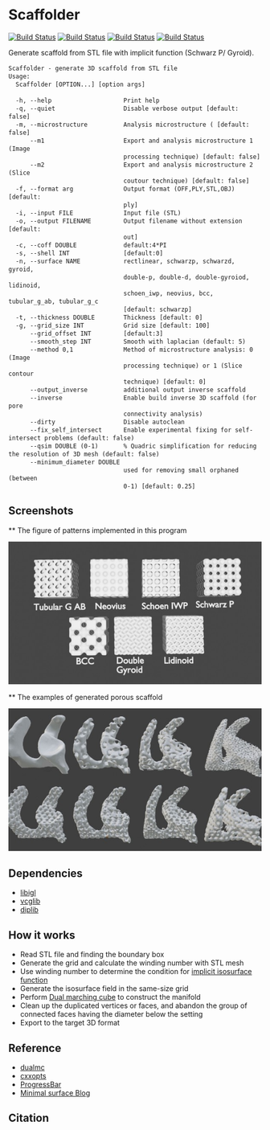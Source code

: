 # Scaffolder 
[![Build Status](https://travis-ci.org/nodtem66/Scaffolder.svg?branch=master)](https://travis-ci.org/nodtem66/Scaffolder) [![Build Status](https://travis-ci.org/nodtem66/Scaffolder.svg?branch=dev)](https://travis-ci.org/nodtem66/Scaffolder) [![Build Status](https://dev.azure.com/n66/Public%20CI/_apis/build/status/nodtem66.Scaffolder?branchName=master)](https://dev.azure.com/n66/Public%20CI/_build/latest?definitionId=1&branchName=master) [![Build Status](https://dev.azure.com/n66/Public%20CI/_apis/build/status/nodtem66.Scaffolder?branchName=dev)](https://dev.azure.com/n66/Public%20CI/_build/latest?definitionId=1&branchName=dev)

Generate scaffold from STL file with implicit function (Schwarz P/ Gyroid).

```
Scaffolder - generate 3D scaffold from STL file
Usage:
  Scaffolder [OPTION...] [option args]

  -h, --help                    Print help
  -q, --quiet                   Disable verbose output [default: false]
  -m, --microstructure          Analysis microstructure ( [default: false]
      --m1                      Export and analysis microstructure 1 (Image
                                processing technique) [default: false]
      --m2                      Export and analysis microstructure 2 (Slice
                                coutour technique) [default: false]
  -f, --format arg              Output format (OFF,PLY,STL,OBJ) [default:
                                ply]
  -i, --input FILE              Input file (STL)
  -o, --output FILENAME         Output filename without extension [default:
                                out]
  -c, --coff DOUBLE             default:4*PI
  -s, --shell INT               [default:0]
  -n, --surface NAME            rectlinear, schwarzp, schwarzd, gyroid,
                                double-p, double-d, double-gyroiod, lidinoid,
                                schoen_iwp, neovius, bcc, tubular_g_ab, tubular_g_c
                                [default: schwarzp]
  -t, --thickness DOUBLE        Thickness [default: 0]
  -g, --grid_size INT           Grid size [default: 100]
      --grid_offset INT         [default:3]
      --smooth_step INT         Smooth with laplacian (default: 5)
      --method 0,1              Method of microstructure analysis: 0 (Image
                                processing technique) or 1 (Slice contour
                                technique) [default: 0]
      --output_inverse          additional output inverse scaffold
      --inverse                 Enable build inverse 3D scaffold (for pore
                                connectivity analysis)
      --dirty                   Disable autoclean
      --fix_self_intersect	    Enable experimental fixing for self-intersect problems (default: false)
      --qsim DOUBLE (0-1)       % Quadric simplification for reducing the resolution of 3D mesh (default: false)
      --minimum_diameter DOUBLE
                                used for removing small orphaned (between
                                0-1) [default: 0.25]
```

## Screenshots

** The figure of patterns implemented in this program

![TPMS Patterns](https://github.com/nodtem66/Scaffolder/raw/master/images/patterns.jpg)

** The examples of generated porous scaffold

![Examples porous scaffold](https://github.com/nodtem66/Scaffolder/raw/master/images/examples.jpg)

## Dependencies
- [libigl](https://libigl.github.io/)
- [vcglib](https://github.com/cnr-isti-vclab/vcglib)
- [diplib](https://github.com/DIPlib/diplib)

## How it works
- Read STL file and finding the boundary box
- Generate the grid and calculate the winding number with STL mesh
- Use winding number to determine the condition for [implicit isosurface function](https://wewanttolearn.wordpress.com/2019/02/03/triply-periodic-minimal-surfaces/)
- Generate the isosurface field in the same-size grid
- Perform [Dual marching cube](https://github.com/dominikwodniok/dualmc) to construct the manifold
- Clean up the duplicated vertices or faces, and abandon the group of connected faces having the diameter below the setting
- Export to the target 3D format

## Reference 
- [dualmc](https://github.com/dominikwodniok/dualmc)
- [cxxopts](https://github.com/jarro2783/cxxopts)
- [ProgressBar](https://github.com/prakhar1989/progress-cpp)
- [Minimal surface Blog](https://minimalsurfaces.blog/)

## Citation

